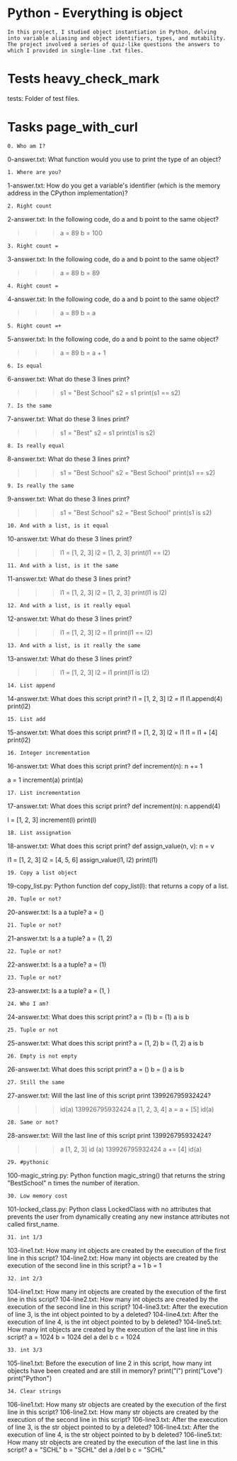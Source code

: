 # Python - Everything is object


	In this project, I studied object instantiation in Python, delving into variable aliasing and object identifiers, types, and mutability. The project involved a series of quiz-like questions the answers to which I provided in single-line .txt files.


# Tests heavy_check_mark

tests: Folder of test files.

# Tasks page_with_curl




	0. Who am I?

0-answer.txt: What function would you use to print the type of an object?




	1. Where are you?

1-answer.txt: How do you get a variable's identifier (which is the memory address in the CPython implementation)?




	2. Right count

2-answer.txt: In the following code, do a and b point to the same object?
>>> a = 89
>>> b = 100




	3. Right count =
3-answer.txt: In the following code, do a and b point to the same object?
>>> a = 89
>>> b = 89





	4. Right count =
4-answer.txt: In the following code, do a and b point to the same object?
>>> a = 89
>>> b = a




	5. Right count =+
5-answer.txt: In the following code, do a and b point to the same object?
>>> a = 89
>>> b = a + 1



	
	6. Is equal
6-answer.txt: What do these 3 lines print?
>>> s1 = "Best School"
>>> s2 = s1
>>> print(s1 == s2)




	7. Is the same
7-answer.txt: What do these 3 lines print?
>>> s1 = "Best"
>>> s2 = s1
>>> print(s1 is s2)




	8. Is really equal
8-answer.txt: What do these 3 lines print?
>>> s1 = "Best School"
>>> s2 = "Best School"
>>> print(s1 == s2)




	9. Is really the same
9-answer.txt: What do these 3 lines print?
>>> s1 = "Best School"
>>> s2 = "Best School"
>>> print(s1 is s2)




	10. And with a list, is it equal
10-answer.txt: What do these 3 lines print?
>>> l1 = [1, 2, 3]
>>> l2 = [1, 2, 3]
>>> print(l1 == l2)




	11. And with a list, is it the same
11-answer.txt: What do these 3 lines print?
>>> l1 = [1, 2, 3]
>>> l2 = [1, 2, 3]
>>> print(l1 is l2)





	12. And with a list, is it really equal
12-answer.txt: What do these 3 lines print?
>>> l1 = [1, 2, 3]
>>> l2 = l1
>>> print(l1 == l2)





	13. And with a list, is it really the same
13-answer.txt: What do these 3 lines print?
>>> l1 = [1, 2, 3]
>>> l2 = l1
>>> print(l1 is l2)





	14. List append
14-answer.txt: What does this script print?
l1 = [1, 2, 3]
l2 = l1
l1.append(4)
print(l2)





	15. List add
15-answer.txt: What does this script print?
l1 = [1, 2, 3]
l2 = l1
l1 = l1 + [4]
print(l2)




	16. Integer incrementation
16-answer.txt: What does this script print?
def increment(n):
    n += 1

a = 1
increment(a)
print(a)




	17. List incrementation
17-answer.txt: What does this script print?
def increment(n):
    n.append(4)

l = [1, 2, 3]
increment(l)
print(l)



	18. List assignation
18-answer.txt: What does this script print?
def assign_value(n, v):
    n = v

l1 = [1, 2, 3]
l2 = [4, 5, 6]
assign_value(l1, l2)
print(l1)



	19. Copy a list object

19-copy_list.py: Python function def copy_list(l): that returns a copy of a list.



	20. Tuple or not?

20-answer.txt: Is a a tuple?
a = ()



	21. Tuple or not?
21-answer.txt: Is a a tuple?
a = (1, 2)



	22. Tuple or not?
22-answer.txt: Is a a tuple?
a = (1)




	23. Tuple or not?
23-answer.txt: Is a a tuple?
a = (1, )



	24. Who I am?
24-answer.txt: What does this script print?
a = (1)
b = (1)
a is b


	25. Tuple or not
25-answer.txt: What does this script print?
a = (1, 2)
b = (1, 2)
a is b



	26. Empty is not empty
26-answer.txt: What does this script print?
a = ()
b = ()
a is b



	27. Still the same
27-answer.txt: Will the last line of this script print 139926795932424?
>>> id(a)
139926795932424
>>> a
[1, 2, 3, 4]
>>> a = a + [5]
>>> id(a)


	28. Same or not?
28-answer.txt: Will the last line of this script print 139926795932424?
>>> a
[1, 2, 3]
>>> id (a)
139926795932424
>>> a += [4]
>>> id(a)


	29. #pythonic

100-magic_string.py: Python function magic_string() that returns the string "BestSchool" n times the number of iteration.


	30. Low memory cost

101-locked_class.py: Python class LockedClass with no attributes that prevents the user from dynamically creating any new instance attributes not called first_name.


	31. int 1/3

103-line1.txt: How many int objects are created by the execution of the first line in this script?
104-line2.txt: How many int objects are created by the execution of the second line in this script?
a = 1
b = 1


	32. int 2/3
104-line1.txt: How many int objects are created by the execution of the first line in this script?
104-line2.txt: How many int objects are created by the execution of the second line in this script?
104-line3.txt: After the execution of line 3, is the int object pointed to by a deleted?
104-line4.txt: After the execution of line 4, is the int object pointed to by b deleted?
104-line5.txt: How many int objects are created by the execution of the last line in this script?
a = 1024
b = 1024
del a
del b
c = 1024

	
	33. int 3/3
105-line1.txt: Before the execution of line 2 in this script, how many int objects have been created and are still in memory?
print("I")
print("Love")
print("Python")


	34. Clear strings
106-line1.txt: How many str objects are created by the execution of the first line in this script?
106-line2.txt: How many str objects are created by the execution of the second line in this script?
106-line3.txt: After the execution of line 3, is the str object pointed to by a deleted?
106-line4.txt: After the execution of line 4, is the str object pointed to by b deleted?
106-line5.txt: How many str objects are created by the execution of the last line in this script?
a = "SCHL"
b = "SCHL"
del a
/del b
c = "SCHL"
